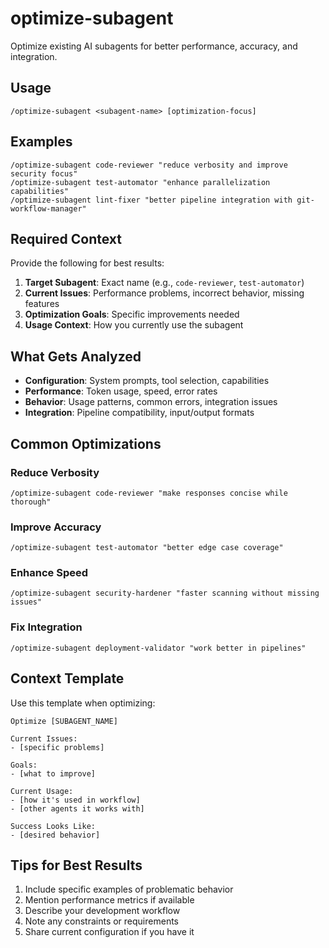 # optimize-subagent

Optimize existing AI subagents for better performance, accuracy, and integration.

## Usage
```
/optimize-subagent <subagent-name> [optimization-focus]
```

## Examples
```
/optimize-subagent code-reviewer "reduce verbosity and improve security focus"
/optimize-subagent test-automator "enhance parallelization capabilities"
/optimize-subagent lint-fixer "better pipeline integration with git-workflow-manager"
```

## Required Context

Provide the following for best results:

1. **Target Subagent**: Exact name (e.g., `code-reviewer`, `test-automator`)
2. **Current Issues**: Performance problems, incorrect behavior, missing features
3. **Optimization Goals**: Specific improvements needed
4. **Usage Context**: How you currently use the subagent

## What Gets Analyzed

- **Configuration**: System prompts, tool selection, capabilities
- **Performance**: Token usage, speed, error rates
- **Behavior**: Usage patterns, common errors, integration issues
- **Integration**: Pipeline compatibility, input/output formats

## Common Optimizations

### Reduce Verbosity
```
/optimize-subagent code-reviewer "make responses concise while thorough"
```

### Improve Accuracy
```
/optimize-subagent test-automator "better edge case coverage"
```

### Enhance Speed
```
/optimize-subagent security-hardener "faster scanning without missing issues"
```

### Fix Integration
```
/optimize-subagent deployment-validator "work better in pipelines"
```

## Context Template

Use this template when optimizing:

```
Optimize [SUBAGENT_NAME]

Current Issues:
- [specific problems]

Goals:
- [what to improve]

Current Usage:
- [how it's used in workflow]
- [other agents it works with]

Success Looks Like:
- [desired behavior]
```

## Tips for Best Results

1. Include specific examples of problematic behavior
2. Mention performance metrics if available
3. Describe your development workflow
4. Note any constraints or requirements
5. Share current configuration if you have it